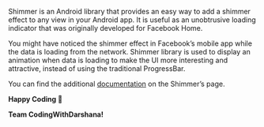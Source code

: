 Shimmer is an Android library that provides an easy way to add a shimmer effect to any view in your Android app. It is useful as an unobtrusive loading indicator that was originally developed for Facebook Home.

You might have noticed the shimmer effect in Facebook’s mobile app while the data is loading from the network. Shimmer library is used to display an animation when data is loading to make the UI more interesting and attractive, instead of using the traditional ProgressBar. 

You can find the additional [documentation](http://facebook.github.io/shimmer-android/) on the Shimmer’s page.

**Happy Coding 🙂**

**Team CodingWithDarshana!**
